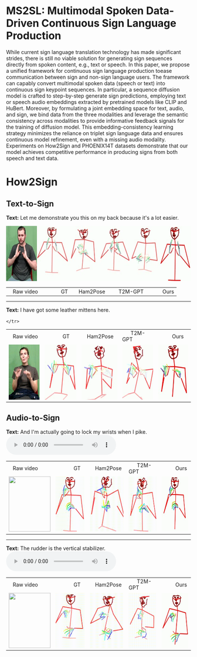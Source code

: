 # MS2SL: Multimodal Spoken Data-Driven Continuous Sign Language Production
While current sign language translation technology has made significant strides, there is still no viable solution for generating sign sequences directly from spoken content, e.g., text or speech. 
In this paper, we propose a unified framework for continuous sign language production toease communication between sign and non-sign language users. The framework can capably convert multimodal 
spoken data (speech or text) into continuous sign keypoint sequences. In particular, a sequence diffusion model is crafted to step-by-step generate sign predictions, employing text or speech audio 
embeddings extracted by pretrained models like CLIP and HuBert. Moreover, by formulating a joint embedding space for text, audio, and sign, we bind data from the three modalities and leverage the 
semantic consistency across modalities to provide informative feedback signals for the training of diffusion model. This embedding-consistency learning strategy minimizes the reliance on triplet 
sign language data and ensures continuous model refinement, even with a missing audio modality. Experiments on How2Sign and PHOENIX14T datasets demonstrate that our model achieves competitive 
performance in producing signs from both speech and text data.

# How2Sign
## Text-to-Sign
**Text:** Let me demonstrate you this on my back because it's a lot easier.

<table style="width: 100%; margin-left: auto; margin-right: auto;">
    <tr>
    	<td> &nbsp;&nbsp;&nbsp;Raw video </td>
    	<td> &nbsp;&nbsp;&nbsp;&nbsp;&nbsp;&nbsp;&nbsp;&nbsp;&nbsp;&nbsp;&nbsp;&nbsp; GT </td>
	<td> &nbsp;&nbsp;&nbsp; Ham2Pose </td>
	<td> &nbsp;&nbsp;&nbsp;&nbsp;&nbsp; T2M-GPT </td>
	<td> &nbsp;&nbsp;&nbsp;&nbsp;&nbsp;&nbsp;&nbsp;&nbsp;&nbsp; Ours </td>
    </tr>
    <tr>
    	<img src="samples/g0iPSnQt6w_14-1-rgb_front/-g0iPSnQt6w_14-1-rgb_front.webp" width="684" height="150" alt="WebP Image">
	<!--
	<td><img src="samples/g0iPSnQt6w_14-1-rgb_front/g0iPSnQt6w_14-1-rgb_front.gif" width="114" height="150"></td>
    	<td><img src="samples/g0iPSnQt6w_14-1-rgb_front/gt--g0iPSnQt6w_14-1-rgb_front.gif" width="114" height="150"></td>
    	<td><img src="samples/g0iPSnQt6w_14-1-rgb_front/ham2pose--g0iPSnQt6w_14-1-rgb_front_slow.gif" width="114" height="150"></td>
	<td><img src="samples/g0iPSnQt6w_14-1-rgb_front/t2m-gpt--g0iPSnQt6w_14-1-rgb_front_slow.gif" width="114" height="150"></td>
	<td><img src="samples/g0iPSnQt6w_14-1-rgb_front/ms2sl--g0iPSnQt6w_14-1-rgb_front_slow.gif" width="114" height="150"></td>
	 -->
    </tr>
	   
</table>

-------------------------------------------------------------------------------------------------------------------------------------------------------------------------------------------------------------

**Text:** I have got some leather mittens here.

<table style="width: 100%; margin-left: auto; margin-right: auto;">
    <tr>
    	<td> &nbsp;&nbsp;&nbsp;Raw video </td>
    	<td> &nbsp;&nbsp;&nbsp;&nbsp;&nbsp;&nbsp;&nbsp;&nbsp;&nbsp;&nbsp;&nbsp;&nbsp; GT </td>
	<td> &nbsp;&nbsp;&nbsp; Ham2Pose </td>
	<td> &nbsp;&nbsp;&nbsp;&nbsp;&nbsp; T2M-GPT </td>
	<td> &nbsp;&nbsp;&nbsp;&nbsp;&nbsp;&nbsp;&nbsp;&nbsp;&nbsp; Ours </td>
    </tr>
    <tr>
    	<td><img src="samples/fzOH00UZg84_2-8-rgb_front/fzOH00UZg84_2-8-rgb_front.gif" width="114" height="150"></td>
    	<td><img src="samples/fzOH00UZg84_2-8-rgb_front/gt-fzOH00UZg84_2-8-rgb_front.gif" width="114" height="150"></td>
    	<td><img src="samples/fzOH00UZg84_2-8-rgb_front/ham2pose-fzOH00UZg84_2-8-rgb_front_slow.gif" width="114" height="150"></td>
	<td><img src="samples/fzOH00UZg84_2-8-rgb_front/t2m-gpt-fzOH00UZg84_2-8-rgb_front_slow.gif" width="114" height="150"></td>
	<td><img src="samples/fzOH00UZg84_2-8-rgb_front/ms2sl-fzOH00UZg84_2-8-rgb_front_slow.gif" width="114" height="150"></td>

    </tr>
</table>


## Audio-to-Sign

**Text:** And I'm actually going to lock my wrists when I pike.
<audio src="./samples/-g0iPSnQt6w_12-1-rgb_front/-g0iPSnQt6w_12-1-rgb_front.mp3" controls style="width: 300px;" type="audio/mpeg"></audio>
<table style="width: 100%; margin-left: auto; margin-right: auto;">
    <tr>
    	<td> &nbsp;&nbsp;&nbsp;Raw video </td>
    	<td> &nbsp;&nbsp;&nbsp;&nbsp;&nbsp;&nbsp;&nbsp;&nbsp;&nbsp;&nbsp;&nbsp;&nbsp; GT </td>
	<td> &nbsp;&nbsp;&nbsp; Ham2Pose </td>
	<td> &nbsp;&nbsp;&nbsp;&nbsp;&nbsp; T2M-GPT </td>
	<td> &nbsp;&nbsp;&nbsp;&nbsp;&nbsp;&nbsp;&nbsp;&nbsp;&nbsp; Ours </td>
    </tr>
    <tr>
    	<td><img src="samples/-g0iPSnQt6w_12-1-rgb_front/-g0iPSnQt6w_12-1-rgb_front.gif" width="114" height="150"></td>
    	<td><img src="samples/-g0iPSnQt6w_12-1-rgb_front/gt--g0iPSnQt6w_12-1-rgb_front.gif" width="114" height="150"></td>
    	<td><img src="samples/-g0iPSnQt6w_12-1-rgb_front/ham2pose--g0iPSnQt6w_12-1-rgb_front_slow.gif" width="114" height="150"></td>
	<td><img src="samples/-g0iPSnQt6w_12-1-rgb_front/t2m-gpt--g0iPSnQt6w_12-1-rgb_front_slow.gif" width="114" height="150"></td>
	<td><img src="samples/-g0iPSnQt6w_12-1-rgb_front/ms2sl--g0iPSnQt6w_12-1-rgb_front_slow.gif" width="114" height="150"></td>
    </tr>
</table>


-------------------------------------------------------------------------------------------------------------------------------------------------------------------------------------------------------------

**Text:** The rudder is the vertical stabilizer.
<audio src="./samples/-fZc293MpJk_6-1-rgb_front/-fZc293MpJk_6-1-rgb_front.mp3" controls style="width: 300px;" type="audio/mpeg"></audio>

<table style="width: 100%; margin-left: auto; margin-right: auto;">
    <tr>
    	<td> &nbsp;&nbsp;&nbsp;Raw video </td>
    	<td> &nbsp;&nbsp;&nbsp;&nbsp;&nbsp;&nbsp;&nbsp;&nbsp;&nbsp;&nbsp;&nbsp;&nbsp; GT </td>
	<td> &nbsp;&nbsp;&nbsp; Ham2Pose </td>
	<td> &nbsp;&nbsp;&nbsp;&nbsp;&nbsp; T2M-GPT </td>
	<td> &nbsp;&nbsp;&nbsp;&nbsp;&nbsp;&nbsp;&nbsp;&nbsp;&nbsp; Ours </td>
    </tr>
    <tr>
    	<td><img src="samples/-fZc293MpJk_6-1-rgb_front/-fZc293MpJk_6-1-rgb_front.gif" width="114" height="150"></td>
    	<td><img src="samples/-fZc293MpJk_6-1-rgb_front/gt--fZc293MpJk_6-1-rgb_front.gif" width="114" height="150"></td>
    	<td><img src="samples/-fZc293MpJk_6-1-rgb_front/ham2pose--fZc293MpJk_6-1-rgb_front_slow.gif" width="114" height="150"></td>
	<td><img src="samples/-fZc293MpJk_6-1-rgb_front/t2m-gpt--fZc293MpJk_6-1-rgb_front_slow.gif" width="114" height="150"></td>
	<td><img src="samples/-fZc293MpJk_6-1-rgb_front/ms2sl--fZc293MpJk_6-1-rgb_front_slow.gif" width="114" height="150"></td>
    </tr>
</table>
